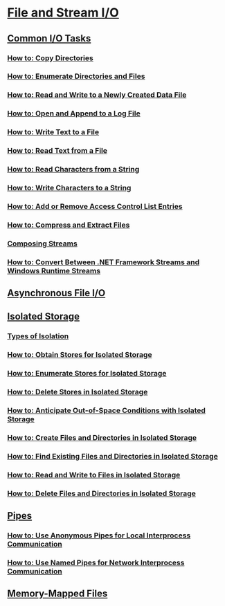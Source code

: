 # [File and Stream I/O](file-and-stream-i-o.md)
## [Common I/O Tasks](common-i-o-tasks.md)
### [How to: Copy Directories](how-to-copy-directories.md)
### [How to: Enumerate Directories and Files](how-to-enumerate-directories-and-files.md)
### [How to: Read and Write to a Newly Created Data File](how-to-read-and-write-to-a-newly-created-data-file.md)
### [How to: Open and Append to a Log File](how-to-open-and-append-to-a-log-file.md)
### [How to: Write Text to a File](how-to-write-text-to-a-file.md)
### [How to: Read Text from a File](how-to-read-text-from-a-file.md)
### [How to: Read Characters from a String](how-to-read-characters-from-a-string.md)
### [How to: Write Characters to a String](how-to-write-characters-to-a-string.md)
### [How to: Add or Remove Access Control List Entries](how-to-add-or-remove-access-control-list-entries.md)
### [How to: Compress and Extract Files](how-to-compress-and-extract-files.md)
### [Composing Streams](composing-streams.md)
### [How to: Convert Between .NET Framework Streams and Windows Runtime Streams](how-to-convert-between-dotnet-streams-and-winrt-streams.md)
## [Asynchronous File I/O](asynchronous-file-i-o.md)
## [Isolated Storage](isolated-storage.md)
### [Types of Isolation](types-of-isolation.md)
### [How to: Obtain Stores for Isolated Storage](how-to-obtain-stores-for-isolated-storage.md)
### [How to: Enumerate Stores for Isolated Storage](how-to-enumerate-stores-for-isolated-storage.md)
### [How to: Delete Stores in Isolated Storage](how-to-delete-stores-in-isolated-storage.md)
### [How to: Anticipate Out-of-Space Conditions with Isolated Storage](how-to-anticipate-out-of-space-conditions-with-isolated-storage.md)
### [How to: Create Files and Directories in Isolated Storage](how-to-create-files-and-directories-in-isolated-storage.md)
### [How to: Find Existing Files and Directories in Isolated Storage](how-to-find-existing-files-and-directories-in-isolated-storage.md)
### [How to: Read and Write to Files in Isolated Storage](how-to-read-and-write-to-files-in-isolated-storage.md)
### [How to: Delete Files and Directories in Isolated Storage](how-to-delete-files-and-directories-in-isolated-storage.md)
## [Pipes](pipe-operations.md)
### [How to: Use Anonymous Pipes for Local Interprocess Communication](how-to-use-anonymous-pipes-for-local-interprocess-communication.md)
### [How to: Use Named Pipes for Network Interprocess Communication](how-to-use-named-pipes-for-network-interprocess-communication.md)
## [Memory-Mapped Files](memory-mapped-files.md)
